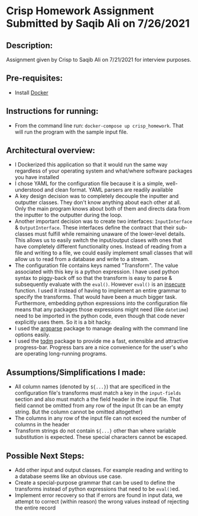 # Crisp Homework Assignment Submitted by Saqib Ali on 7/26/2021


## Description:
Assignment given by Crisp to Saqib Ali on 7/21/2021 for interview purposes.

## Pre-requisites: 
- Install [Docker](https://www.docker.com/)

## Instructions for running: 
- From the command line run: `docker-compose up crisp_homework`. 
That will run the program with the sample input file.

## Architectural overview:
- I Dockerized this application so that it would run the same way regardless of your operating system 
and what/where software packages you have installed
- I chose YAML for the configuration file because it is a simple, well-understood and clean format. YAML parsers are readily available
- A key design decision was to completely decouple the inputter and outputter classes. They don't know anything about each other at all. 
Only the main program knows about both of them and directs data from the inputter to the outputter during the loop.
- Another important decision was to create two interfaces: `InputInterface` & `OutputInterface`. These interfaces define the contract that their sub-classes
must fulfill while remaining unaware of the lower-level details. This allows us to easily switch the 
input/output clases with ones that have completely different functionality ones. Instead of reading from a file and writing to a file, 
we could easily implement small classes that will allow us to read from a database and write to a stream. 
- The configuration file contains keys named "Transform". The value associated with this key
is a python expression. I have used python syntax to piggy-back off so that the transform is easy to parse & subsequently evaluate
with the `eval()`. However `eval()` is an [insecure](https://realpython.com/python-eval-function/#minimizing-the-security-issues-of-eval) function. I used it 
instead of having to implement an entire grammar to specify the transforms. That would have been a
much bigger task. Furthermore, embedding python expressions into the configuration file means that any packages those expressions might need (like `datetime`)
need to be imported in the python code, even though that code never explicitly uses them. So it is a bit hacky.
- I used the [argparse](https://docs.python.org/3/library/argparse.html) package to manage dealing with the command line options easily.
- I used the [tqdm](https://github.com/tqdm/tqdm) package to provide me a fast, extensible and attractive progress-bar. Progress bars are a nice convenience 
for the user's who are operating long-running programs.
 
## Assumptions/Simplifications I made: 
- All column names (denoted by `${...}`) that are specificed in the configuration file's transforms must match a key in the `input-fields` section 
and also must match a the field header in the input file. That field cannot be omitted from any row of the input (It can be an empty string. 
But the column cannot be omitted altogether)
- The columns in any row of the input file can not exceed the number of columns in the header
- Transform strings do not contain `${...}` other than where variable substitution is expected. These special characters cannot be escaped.

## Possible Next Steps:
- Add other input and output classes. 
For example reading and writing to a database seems like an obvious use case.
- Create a special-purpose grammar that can be used to define the transforms instead of python expressions that need to be
`eval()`ed.
- Implement error recovery so that if errors are found in input data, we attempt to correct (within reason) the wrong values instead of rejecting the entire record

